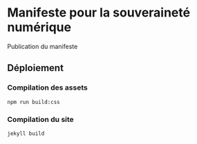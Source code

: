 # Manifeste pour la souveraineté numérique

Publication du manifeste

## Déploiement

### Compilation des assets

    npm run build:css

### Compilation du site

    jekyll build

